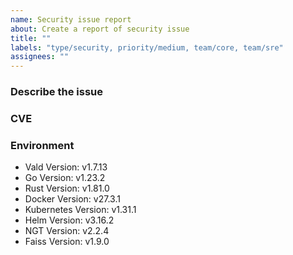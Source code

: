 ```yaml
---
name: Security issue report
about: Create a report of security issue
title: ""
labels: "type/security, priority/medium, team/core, team/sre"
assignees: ""
---
```


### Describe the issue

<!-- A clear and concise description of what the issue is. -->

### CVE

### Environment

<!--- Please change the versions below along with your environment -->

- Vald Version: v1.7.13
- Go Version: v1.23.2
- Rust Version: v1.81.0
- Docker Version: v27.3.1
- Kubernetes Version: v1.31.1
- Helm Version: v3.16.2
- NGT Version: v2.2.4
- Faiss Version: v1.9.0

